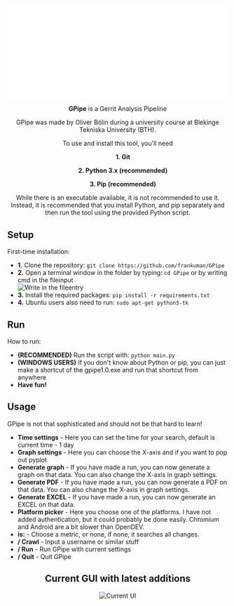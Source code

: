 <!DOCTYPE html>
<html>
  
  <body>
    <div align="center">
      <img src="https://github.com/frankuman/GPipe/blob/main/assets/images/gpipe.png?raw=true" width="500" title="GPipe Logo">
      <p><strong>GPipe</strong> is a Gerrit Analysis Pipeline</p>
      <p>GPipe was made by Oliver Bölin during a university course at Blekinge Tekniska University (BTH).</p>
      <p>To use and install this tool, you'll need </p>
      <ul>
        <p><b>1. Git</b></p>
        <p><b>2. Python 3.x (recommended)</b></p>
        <p><b>3. Pip (recommended)</b></p>
       </ul> 
        <p>While there is an executable available, it is not recommended to use it. Instead, it is recommended that you install Python, and pip separately and then run the tool using the provided Python script.</p>
    </div>
    <h2>Setup</h2>
    <p>First-time installation:</p>
    <ul>
      <li><strong>1.</strong> Clone the repository: <code>git clone https://github.com/frankuman/GPipe</code></li>
      <li><strong>2.</strong> Open a terminal window in the folder by typing: <code>cd GPipe</code> or by writing cmd in the fileinput</li>
       <img src="https://i.gyazo.com/aedeeea741fc0d4bf40a54ad337ca14b.png" width="500" title="Write in the fileentry">
      <li><strong>3.</strong> Install the required packages: <code>pip install -r requirements.txt</code></li>
      <li><strong>4.</strong> Ubuntu users also need to run: <code>sudo apt-get python3-tk</code></li>
    </ul>
    <h2>Run</h2>
    <p>How to run:</p>
    <ul>
      <li><strong>(RECOMMENDED)</strong> Run the script with: <code>python main.py</code></li>
      <li><strong>(WINDOWS USERS)</strong> If you don't know about Python or pip, you can just make a shortcut of the gpipe1.0.exe and run that shortcut from anywhere</li>
      <li><strong>Have fun!</strong></li>
    </ul>
    <h2>Usage</h2>
    <p>GPipe is not that sophisticated and should not be that hard to learn!</p>
    <ul>
      <li><strong>Time settings</strong> - Here you can set the time for your search, default is current time - 1 day</li>
      <li><strong>Graph settings</strong> - Here you can choose the X-axis and if you want to pop out pyplot</li>
      <li><strong>Generate graph</strong> - If you have made a run, you can now generate a graph on that data. You can also change the X-axis in graph settings.</li>
      <li><strong>Generate PDF</strong> - If you have made a run, you can now generate a PDF on that data. You can also change the X-axis in graph settings.</li>
      <li><strong>Generate EXCEL</strong> - If you have made a run, you can now generate an EXCEL on that data.</li>
      <li><strong>Platform picker</strong> - Here you choose one of the platforms. I have not added authentication, but it could probably be done easily. Chromium and Android are a bit slower than OpenDEV.</li>
      <li><strong>is:</strong> - Choose a metric, or none, if none, it searches all changes.</li>
      <li><strong>/ Crawl</strong> - Input a username or similar stuff</li>
      <li><strong>/ Run</strong> - Run GPipe with current settings</li>
      <li><strong>/ Quit</strong> - Quit GPipe</li>
  </ul>

  <div align="center">
    <h2>Current GUI with latest additions</h2>
    <img src="https://i.gyazo.com/be6c2c93afa34a7fb7ebd90a8b416764.png" width="1000" title="Current UI">
  </div>
 </body>

</html>
